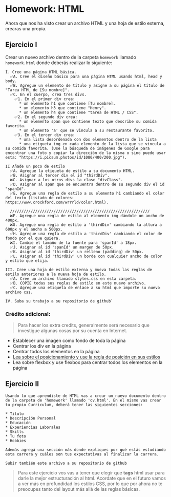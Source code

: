 # Homework: HTML

Ahora que nos ha visto crear un archivo HTML y una hoja de estilo externa, crearas una propia.

## Ejercicio I

Crear un nuevo archivo dentro de la carpeta `homework` llamado `homework.html` donde deberás realizar lo siguiente:
```
I. Cree una página HTML básica.
  ✅A. Cree el diseño básico para una página HTML usando html, head y body. 
  ✅B. Agregue un elemento de título y asigne a su página el título de "Tarea HTML de [Su nombre]".
  ✅C. En el cuerpo, crea tres divs.
    ✅1. En el primer div crea:
      * un elemento h1 que contiene [Tu nombre].
      * un elemento h3 que contiene "Henry".
      * un elemento h4 que contiene "tarea de HTML / CSS".
    ✅2. En el segundo div crea:
      * un elemento span que contiene texto que describe su comida favorita.
      * un elemento 'a' que se vincula a su restaurante favorito.
    ✅3. En el tercer div crea:
      * una lista desordenada con dos elementos dentro de la lista
      * una etiqueta img en cada elemento de la lista que se vincula a su comida favorita. (Use la búsqueda de imágenes de Google para encontrar una foto y copiar la dirección de la misma o sino puede usar esta: "https://i.picsum.photos/id/1080/400/200.jpg").
```

```
II Añade un poco de estilo
  ✅A. Agregue la etiqueta de estilo a su documento HTML.
  ✅B. Asignar al tercer div el id "thirdDiv".
  ❌C. Asignar a los otros divs la clase "divClass".
  ✅D. Asignar al span que se encuentra dentro de su segundo div el id "spanId".
  ✅E. Agregue una regla de estilo a su elemento h1 cambiando el color del texto (Listado de colores: https://www.crockford.com/wrrrld/color.html).

  /////////////////////////////////////////////////////////////
  ❌F. Agregue una regla de estilo al elemento img dándole un ancho de 400px.
  ❌G. Agregue una regla de estilo a 'thirdDiv' cambiando la altura a 600px y el ancho a 500px.
  ✅H. Agregue una regla de estilo a 'thirdDiv' cambiando el color de fondo por el que quiera.
  ❌I. Cambie el tamaño de la fuente para 'spanId' a 18px.
  ✅J. Asignar al id 'spanId' un margen de 50px.
  ✅K. Asignar al id 'thirdDiv' un relleno (padding) de 50px.
  ✅L. Asignar al id 'thirdDiv' un borde con cualquier ancho de color y estilo que elija.
```

```
III. Cree una hoja de estilo externa y mueva todas las reglas de estilo anteriores a la nueva hoja de estilo.
  ✅A. Cree un archivo llamado styles.css en esta carpeta.
  ✅B. COPIE todas sus reglas de estilo en este nuevo archivo.
  ✅C. Agregue una etiqueta de enlace a su html que importe su nuevo archivo css.
```

```
IV. Suba su trabajo a su repositorio de github`
```

### Crédito adicional:
>   Para hacer los extra credits, generalmente será necesario que investigue algunas cosas por su cuenta en Internet.

  * Establecer una imagen como fondo de toda la página
  * Centrar los div en la página
  * Centrar todos los elementos en la página
  * [Lea sobre el posicionamiento y use la regla de posición en sus estilos](https://es.learnlayout.com/index.html)
  * Lea sobre flexbox y use flexbox para centrar todos los elementos en la página

## Ejercicio II

```
Usando lo que aprendiste de HTML vas a crear un nuevo documento dentro de la carpeta de 'homework' llamado 'cv.html'. En el mismo vas crear tu propio Curriculum, deberá tener las siguientes secciones:

* Titulo
* Descripción Personal
* Educación
* Experiencias Laborales
* Skills
* Tu foto
* Hobbies

Además agregá una sección más donde expliques por qué estás estudiando esta carrera y cuáles son tus expectativas al finalizar la carrera.

Subir también este archivo a su repositorio de github

```

> Para este ejercicio vos vas a tener que elegir que **tags** html usar para darle la mejor estructuración al html. Acordate que en el futuro vamos a ver más en profundidad los estilos CSS, por lo que por ahora no te preocupes tanto del layout más allá de las reglas básicas.
